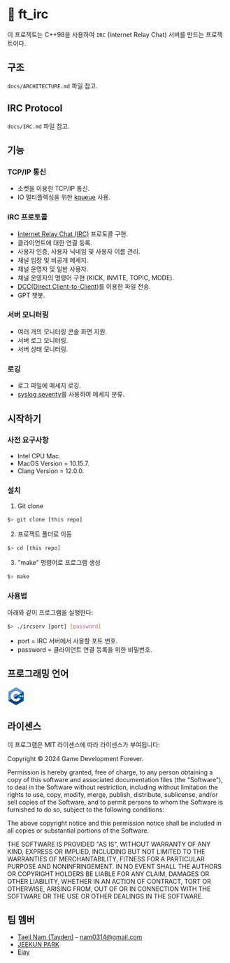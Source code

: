 # 💬 ft_irc
이 프로젝트는 C++98을 사용하여 `IRC` (Internet Relay Chat) 서버를 만드는 프로젝트이다.

## 구조
`docs/ARCHITECTURE.md` 파일 참고.

## IRC Protocol
`docs/IRC.md` 파일 참고.

## 기능
### TCP/IP 통신
- 소켓을 이용한 TCP/IP 통신.
- IO 멀티플렉싱을 위한 [kqueue](https://man.freebsd.org/cgi/man.cgi?kqueue) 사용.

### IRC 프로토콜
- [Internet Relay Chat (IRC)](https://datatracker.ietf.org/doc/html/rfc1459) 프로토콜 구현.
- 클라이언트에 대한 연결 등록.
- 사용자 인증, 사용자 닉네임 및 사용자 이름 관리.
- 채널 입장 및 비공개 메세지.
- 채널 운영자 및 일반 사용자.
- 채널 운영자의 명령어 구현 (KICK, INVITE, TOPIC, MODE).
- [DCC(Direct Client-to-Client)](https://modern.ircdocs.horse/dcc.html)를 이용한 파일 전송.
- GPT 챗봇.

### 서버 모니터링
- 여러 개의 모니터링 콘솔 화면 지원.
- 서버 로그 모니터링.
- 서버 상태 모니터링.

### 로깅
- 로그 파일에 메세지 로깅.
- [syslog severity](https://datatracker.ietf.org/doc/html/rfc5424#section-6.2.1)를 사용하여 메세지 분류.

## 시작하기
### 사전 요구사항
- Intel CPU Mac.
- MacOS Version = 10.15.7.
- Clang Version = 12.0.0.

### 설치
1. Git clone
```bash
$> git clone [this repo]
```
2. 프로젝트 폴더로 이동  
```bash
$> cd [this repo]
```
3. "make" 명령어로 프로그램 생성  
```bash
$> make
```

### 사용법
아래와 같이 프로그램을 실행한다:
```bash
$> ./ircserv [port] [password]
```
- port = IRC 서버에서 사용할 포트 번호.
- password = 클라이언트 연결 등록을 위한 비밀번호.

## 프로그래밍 언어
<a href="https://www.w3schools.com/cpp/" target="_blank" rel="noreferrer"> 
  <img src="https://raw.githubusercontent.com/devicons/devicon/master/icons/cplusplus/cplusplus-original.svg" alt="cplusplus" width="40" height="40"/> 
</a> 

## 라이센스
이 프로그램은 MIT 라이센스에 따라 라이센스가 부여됩니다:

Copyright © 2024 Game Development Forever.

Permission is hereby granted, free of charge, to any person obtaining a copy of this software and associated documentation files (the "Software"), to deal in the Software without restriction, including without limitation the rights to use, copy, modify, merge, publish, distribute, sublicense, and/or sell copies of the Software, and to permit persons to whom the Software is furnished to do so, subject to the following conditions:

The above copyright notice and this permission notice shall be included in all copies or substantial portions of the Software.

THE SOFTWARE IS PROVIDED "AS IS", WITHOUT WARRANTY OF ANY KIND, EXPRESS OR IMPLIED, INCLUDING BUT NOT LIMITED TO THE WARRANTIES OF MERCHANTABILITY, FITNESS FOR A PARTICULAR PURPOSE AND NONINFRINGEMENT. IN NO EVENT SHALL THE AUTHORS OR COPYRIGHT HOLDERS BE LIABLE FOR ANY CLAIM, DAMAGES OR OTHER LIABILITY, WHETHER IN AN ACTION OF CONTRACT, TORT OR OTHERWISE, ARISING FROM, OUT OF OR IN CONNECTION WITH THE SOFTWARE OR THE USE OR OTHER DEALINGS IN THE SOFTWARE.

## 팀 멤버
- [Taeil Nam (Tayden)](https://github.com/Taeil-Nam) - nam0314@gmail.com
- [JEEKUN PARK](https://github.com/jeekpark)
- [Ejay](https://github.com/Eonjoo-Oh)
